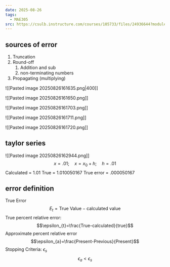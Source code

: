 ```yaml
---
date: 2025-08-26
tags:
  - MAE305
src: https://csulb.instructure.com/courses/105733/files/24936644?module_item_id=6273686
---
```


## sources of error
1. Truncation 
2. Round-off
	1. Addition and sub
	2. non-terminating numbers
3. Propagating (multiplying)

![[Pasted image 20250826161635.png|400]]

![[Pasted image 20250826161650.png]]

![[Pasted image 20250826161703.png]]

![[Pasted image 20250826161711.png]]

![[Pasted image 20250826161720.png]]

## taylor series
![[Pasted image 20250826162944.png]]
$$x=.01;\quad x=x_{0}+h;\quad h=.01$$
Calculated = 1.01
True = 1.010050167
True error =  .000050167

## error definition
True Error
$$E_{t}=\text{True Value} - \text{calculated value}$$
True percent relative error: 
$$\epsilon_{t}=\frac{True-calculated}{true}$$
Approximate percent relative error
$$\epsilon_{a}=\frac{Present-Previous}{Present}$$
Stopping Criteria: $\epsilon_{s}$
$$\epsilon_{a}<\epsilon_{s}$$
